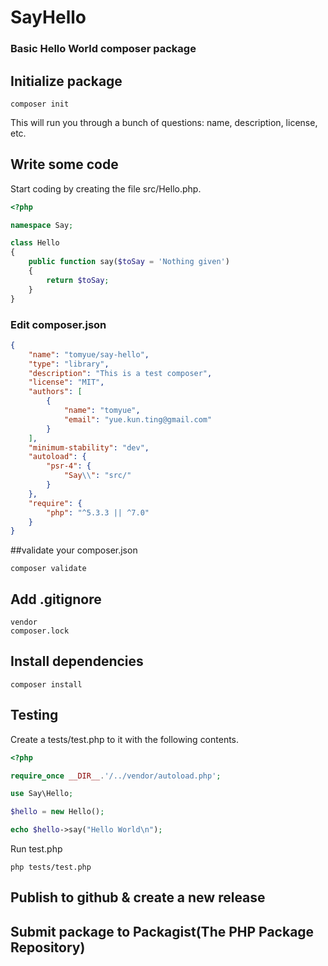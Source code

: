 # SayHello

### Basic Hello World composer package

## Initialize package
```
composer init
```
This will run you through a bunch of questions: name, description, license, etc.

## Write some code
Start coding by creating the file src/Hello.php.
```php
<?php

namespace Say;

class Hello
{
    public function say($toSay = 'Nothing given')
    {
        return $toSay;
    }
}
```

### Edit composer.json
```json
{
    "name": "tomyue/say-hello",
    "type": "library",
    "description": "This is a test composer",
    "license": "MIT",
    "authors": [
        {
            "name": "tomyue",
            "email": "yue.kun.ting@gmail.com"
        }
    ],
    "minimum-stability": "dev",
    "autoload": {
        "psr-4": {
            "Say\\": "src/"
        }
    },
    "require": {
        "php": "^5.3.3 || ^7.0"
    }
}

```
##validate your composer.json
```
composer validate
```

## Add .gitignore
```
vendor
composer.lock
```

## Install dependencies
```
composer install
```

## Testing
Create a tests/test.php to it with the following contents.
```php
<?php

require_once __DIR__.'/../vendor/autoload.php';

use Say\Hello;

$hello = new Hello();

echo $hello->say("Hello World\n");
```

Run test.php
```
php tests/test.php
```
## Publish to github & create a new release

## Submit package to Packagist(The PHP Package Repository)

